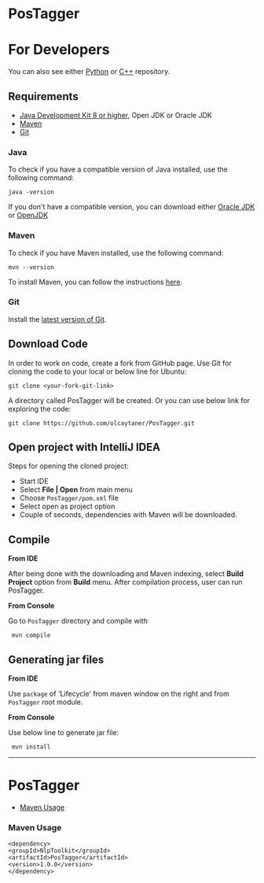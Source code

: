 # PosTagger
For Developers
============
You can also see either [Python](https://github.com/olcaytaner/EnglishPosTagger-Py) 
or [C++](https://github.com/olcaytaner/EnglishPosTagger-CPP) repository.
## Requirements

* [Java Development Kit 8 or higher](#java), Open JDK or Oracle JDK
* [Maven](#maven)
* [Git](#git)

### Java 

To check if you have a compatible version of Java installed, use the following command:

    java -version
    
If you don't have a compatible version, you can download either [Oracle JDK](https://www.oracle.com/technetwork/java/javase/downloads/jdk8-downloads-2133151.html) or [OpenJDK](https://openjdk.java.net/install/)    

### Maven
To check if you have Maven installed, use the following command:

    mvn --version
    
To install Maven, you can follow the instructions [here](https://maven.apache.org/install.html).      

### Git

Install the [latest version of Git](https://git-scm.com/book/en/v2/Getting-Started-Installing-Git).

## Download Code

In order to work on code, create a fork from GitHub page. 
Use Git for cloning the code to your local or below line for Ubuntu:

	git clone <your-fork-git-link>

A directory called PosTagger will be created. Or you can use below link for exploring the code:

	git clone https://github.com/olcaytaner/PosTagger.git

## Open project with IntelliJ IDEA

Steps for opening the cloned project:

* Start IDE
* Select **File | Open** from main menu
* Choose `PosTagger/pom.xml` file
* Select open as project option
* Couple of seconds, dependencies with Maven will be downloaded. 


## Compile

**From IDE**

After being done with the downloading and Maven indexing, select **Build Project** option from **Build** menu. After compilation process, user can run PosTagger.

**From Console**

Go to `PosTagger` directory and compile with 

     mvn compile 

## Generating jar files

**From IDE**

Use `package` of 'Lifecycle' from maven window on the right and from `PosTagger` root module.

**From Console**

Use below line to generate jar file:

     mvn install



------------------------------------------------

PosTagger
============
+ [Maven Usage](#maven-usage)


### Maven Usage

	<dependency>
  	<groupId>NlpToolkit</groupId>
  	<artifactId>PosTagger</artifactId>
  	<version>1.0.0</version>
	</dependency>
